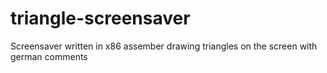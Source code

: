 # triangle-screensaver
Screensaver written in x86 assember drawing triangles on the screen with german comments
